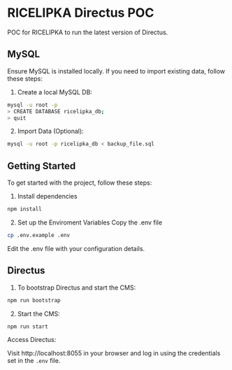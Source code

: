 # RICELIPKA Directus POC
POC for RICELIPKA to run the latest version of Directus.

## MySQL 
Ensure MySQL is installed locally. If you need to import existing data, follow these steps:

1. Create a local MySQL DB:
```bash
mysql -u root -p
> CREATE DATABASE ricelipka_db;
> quit
```

2. Import Data (Optional):
```bash
mysql -u root -p ricelipka_db < backup_file.sql
```

## Getting Started
To get started with the project, follow these steps:

1. Install dependencies
```bash
npm install
```

2. Set up the Enviroment Variables
Copy the .env file
``` bash
cp .env.example .env
```

Edit the .env file with your configuration details.

## Directus
1. To bootstrap Directus and start the CMS:
```bash
npm run bootstrap
```

2. Start the CMS:
```bash
npm run start
```

Access Directus:

Visit http://localhost:8055 in your browser and log in using the credentials set in the `.env` file.